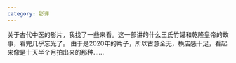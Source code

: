 ```yaml
---
category: 影评
---
```

关于古代中医的影片，我找了一些来看。这一部讲的什么王氏竹罐和乾隆皇帝的故事，看完几乎忘光了。
由于是2020年的片子，所以古意全无，横店感十足，看起来像是十天半个月拍出来的那种……

